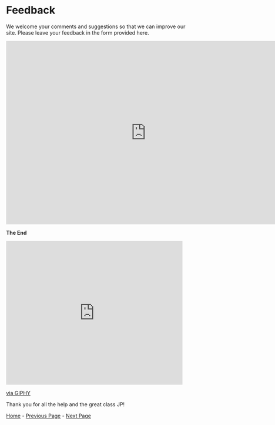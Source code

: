 # **Feedback**
We welcome your comments and suggestions so that we can improve our site. Please leave your feedback in  the form provided here. 


<iframe src="https://docs.google.com/forms/d/e/1FAIpQLSdpw9PrQCyBYhyrdrHFIZZb4OAAdBsJoG2uLHmQ8qALcgINUA/viewform?embedded=true" width="760" height="500" frameborder="0" marginheight="0" marginwidth="0">Wird geladen...</iframe>





**The End**
<iframe src="https://giphy.com/embed/xTiTnEHBh7qapyuvwQ" width="480" height="392" frameBorder="0" class="giphy-embed" allowFullScreen></iframe><p><a href="https://giphy.com/gifs/glitter-toss-xTiTnEHBh7qapyuvwQ">via GIPHY</a></p>

Thank you for all the help and the great class JP! 

 [Home](index.md) - [Previous Page](Limitations.md) - [Next Page](inspired.md)
